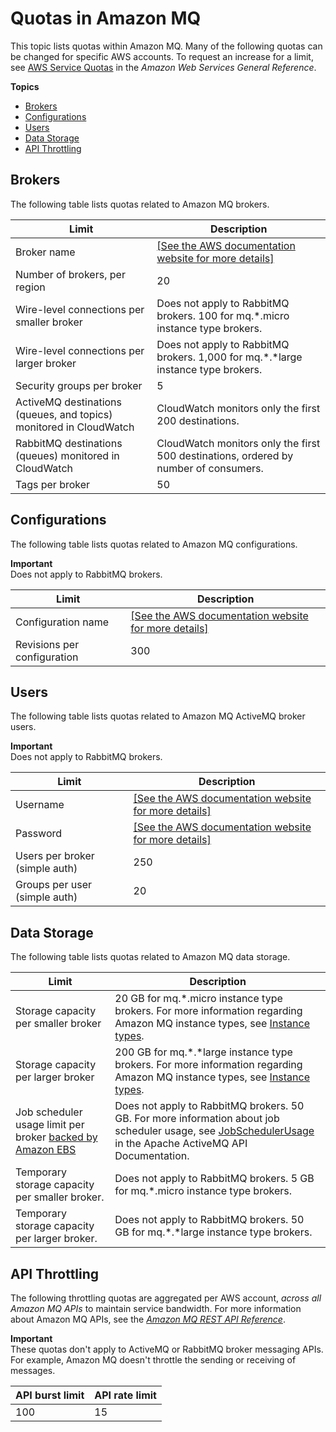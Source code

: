 # Quotas in Amazon MQ<a name="amazon-mq-limits"></a>

This topic lists quotas within Amazon MQ\. Many of the following quotas can be changed for specific AWS accounts\. To request an increase for a limit, see [AWS Service Quotas](https://docs.aws.amazon.com/general/latest/gr/aws_service_limits.html) in the *Amazon Web Services General Reference*\.

**Topics**
+ [Brokers](#broker-limits)
+ [Configurations](#configuration-limits)
+ [Users](#activemq-user-limits)
+ [Data Storage](#data-storage-limits)
+ [API Throttling](#api-throttling-limits)

## Brokers<a name="broker-limits"></a>

The following table lists quotas related to Amazon MQ brokers\.


| Limit | Description | 
| --- | --- | 
| Broker name |  [\[See the AWS documentation website for more details\]](http://docs.aws.amazon.com/amazon-mq/latest/developer-guide/amazon-mq-limits.html)  | 
| Number of brokers, per region | 20 | 
| Wire\-level connections per smaller broker |   Does not apply to RabbitMQ brokers\.  100 for mq\.\*\.micro instance type brokers\.  | 
| Wire\-level connections per larger broker |   Does not apply to RabbitMQ brokers\.  1,000 for mq\.\*\.\*large instance type brokers\.  | 
| Security groups per broker | 5 | 
| ActiveMQ destinations \(queues, and topics\) monitored in CloudWatch | CloudWatch monitors only the first 200 destinations\. | 
| RabbitMQ destinations \(queues\) monitored in CloudWatch | CloudWatch monitors only the first 500 destinations, ordered by number of consumers\. | 
| Tags per broker | 50 | 

## Configurations<a name="configuration-limits"></a>

The following table lists quotas related to Amazon MQ configurations\.

**Important**  
Does not apply to RabbitMQ brokers\.


| Limit | Description | 
| --- | --- | 
| Configuration name |  [\[See the AWS documentation website for more details\]](http://docs.aws.amazon.com/amazon-mq/latest/developer-guide/amazon-mq-limits.html)  | 
| Revisions per configuration | 300 | 

## Users<a name="activemq-user-limits"></a>

The following table lists quotas related to Amazon MQ ActiveMQ broker users\.

**Important**  
Does not apply to RabbitMQ brokers\.


| Limit | Description | 
| --- | --- | 
| Username |  [\[See the AWS documentation website for more details\]](http://docs.aws.amazon.com/amazon-mq/latest/developer-guide/amazon-mq-limits.html)  | 
| Password |  [\[See the AWS documentation website for more details\]](http://docs.aws.amazon.com/amazon-mq/latest/developer-guide/amazon-mq-limits.html)  | 
| Users per broker \(simple auth\) | 250 | 
| Groups per user \(simple auth\) | 20 | 

## Data Storage<a name="data-storage-limits"></a>

The following table lists quotas related to Amazon MQ data storage\.


| Limit | Description | 
| --- | --- | 
| Storage capacity per smaller broker | 20 GB for mq\.\*\.micro instance type brokers\. For more information regarding Amazon MQ instance types, see [Instance types](broker-instance-types.md)\. | 
| Storage capacity per larger broker | 200 GB for mq\.\*\.\*large instance type brokers\. For more information regarding Amazon MQ instance types, see [Instance types](broker-instance-types.md)\. | 
| Job scheduler usage limit per broker [backed by Amazon EBS](broker-storage.md) |   Does not apply to RabbitMQ brokers\.  50 GB\. For more information about job scheduler usage, see [JobSchedulerUsage](https://activemq.apache.org/maven/apidocs/org/apache/activemq/usage/JobSchedulerUsage.html) in the Apache ActiveMQ API Documentation\.  | 
| Temporary storage capacity per smaller broker\. |   Does not apply to RabbitMQ brokers\.  5 GB for mq\.\*\.micro instance type brokers\.  | 
| Temporary storage capacity per larger broker\. |   Does not apply to RabbitMQ brokers\.  50 GB for mq\.\*\.\*large instance type brokers\.  | 

## API Throttling<a name="api-throttling-limits"></a>

The following throttling quotas are aggregated per AWS account, *across all Amazon MQ APIs* to maintain service bandwidth\. For more information about Amazon MQ APIs, see the *[Amazon MQ REST API Reference](https://docs.aws.amazon.com/amazon-mq/latest/api-reference/)*\.

**Important**  
These quotas don't apply to ActiveMQ or RabbitMQ broker messaging APIs\. For example, Amazon MQ doesn't throttle the sending or receiving of messages\.


| API burst limit | API rate limit | 
| --- | --- | 
| 100 | 15 | 